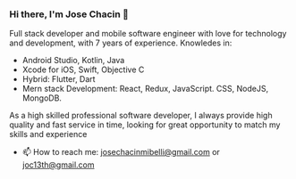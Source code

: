 ### Hi there, I'm Jose Chacin 👋

Full stack developer and mobile software engineer with love for technology and development, with 7 years of experience.
Knowledes in:
- Android Studio, Kotlin, Java
- Xcode for iOS, Swift, Objective C
- Hybrid: Flutter, Dart
- Mern stack Development: React, Redux, JavaScript. CSS, NodeJS, MongoDB.

As a high skilled professional software developer, I always provide high quality and fast service in time, looking for great opportunity to match my skills and experience

- 📫 How to reach me: josechacinmibelli@gmail.com or joc13th@gmail.com
